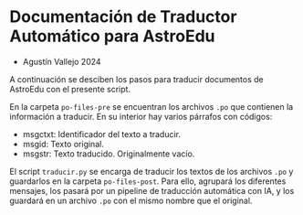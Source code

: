 # Documentación de Traductor Automático para AstroEdu
- Agustín Vallejo 2024

A continuación se desciben los pasos para traducir documentos de AstroEdu con el presente script.

En la carpeta `po-files-pre` se encuentran los archivos `.po` que contienen la información a traducir.
En su interior hay varios párrafos con códigos:
- msgctxt: Identificador del texto a traducir.
- msgid: Texto original.
- msgstr: Texto traducido. Originalmente vacío.

El script `traducir.py` se encarga de traducir los textos de los archivos `.po` y guardarlos en la carpeta `po-files-post`. Para ello, agrupará los diferentes mensajes, los pasará por un pipeline de traducción automática con IA, y los guardará en un archivo `.po` con el mismo nombre que el original.